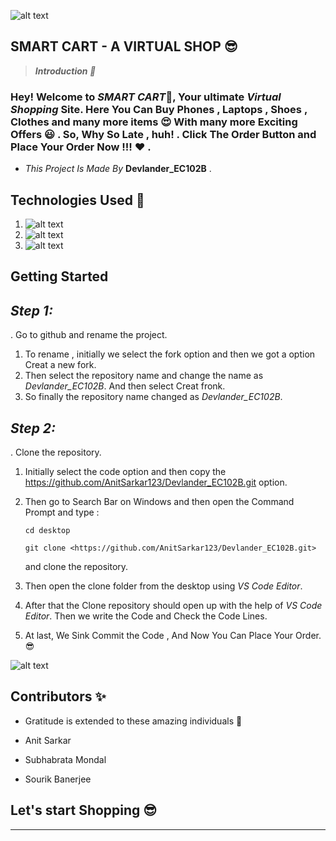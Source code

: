 ![alt text](logo.png)

## **SMART CART - A VIRTUAL SHOP 😎**

>***Introduction 📌***

### Hey! Welcome to ***SMART CART***🧡, Your ultimate *Virtual Shopping* Site. Here You Can Buy Phones , Laptops , Shoes , Clothes and many more items 😍 With many more Exciting Offers 😃 . So, Why So Late , huh! . Click The Order Button and Place Your Order Now !!! ❤️ .

- *This Project Is Made By* **Devlander_EC102B** .

## Technologies Used 🚀

1. ![alt text](<html (1).png>)
2. ![alt text](css.jpeg)
3. ![alt text](javascript.jpg)

## **Getting Started**

## *Step 1:*
.  Go to github and rename the project.

1. To rename , initially we select the fork option and then we got a option Creat a new fork.
2. Then select the repository name and change the name as *Devlander_EC102B*. And then select Creat fronk.
3. So finally the repository name changed as *Devlander_EC102B*.

## *Step 2:*
. Clone the repository.

1. Initially select the code option and then copy the
https://github.com/AnitSarkar123/Devlander_EC102B.git
option.
2. Then go to Search Bar on Windows and then open the Command Prompt and type : 

       cd desktop
  
       git clone <https://github.com/AnitSarkar123/Devlander_EC102B.git>

   and clone the repository.

3. Then open the clone folder from the desktop using *VS Code Editor*.
4. After that the Clone repository should open up with the help of *VS Code Editor*. Then we write the Code and Check the Code Lines.

5. At last, We Sink Commit the Code , And Now You Can Place Your Order. 😎

![alt text](banner.jpg)

## **Contributors** ✨

- Gratitude is extended to these amazing individuals 💜

- Anit Sarkar

- Subhabrata Mondal

- Sourik Banerjee


## Let's start Shopping 😎

---
